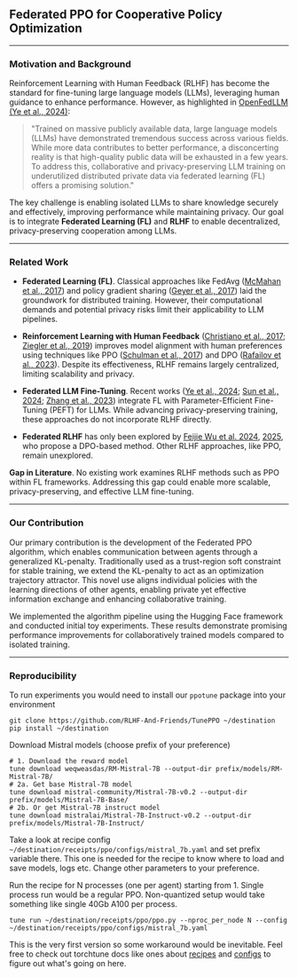 ## Federated PPO for Cooperative Policy Optimization

---

### Motivation and Background  
Reinforcement Learning with Human Feedback (RLHF) has become the standard for fine-tuning large language models (LLMs), leveraging human guidance to enhance performance. However, as highlighted in [OpenFedLLM (Ye et al., 2024)](https://arxiv.org/abs/2402.06954):  

> "Trained on massive publicly available data, large language models (LLMs) have demonstrated tremendous success across various fields. While more data contributes to better performance, a disconcerting reality is that high-quality public data will be exhausted in a few years. To address this, collaborative and privacy-preserving LLM training on underutilized distributed private data via federated learning (FL) offers a promising solution."

The key challenge is enabling isolated LLMs to share knowledge securely and effectively, improving performance while maintaining privacy. Our goal is to integrate **Federated Learning (FL)** and **RLHF** to enable decentralized, privacy-preserving cooperation among LLMs.

---

### Related Work  

- **Federated Learning (FL)**. Classical approaches like FedAvg ([McMahan et al., 2017](https://arxiv.org/abs/1602.05629)) and policy gradient sharing ([Geyer et al., 2017](https://arxiv.org/abs/1712.07557)) laid the groundwork for distributed training. However, their computational demands and potential privacy risks limit their applicability to LLM pipelines.  

- **Reinforcement Learning with Human Feedback** ([Christiano et al., 2017](https://arxiv.org/abs/1706.03741); [Ziegler et al., 2019](https://arxiv.org/abs/1909.08593)) improves model alignment with human preferences using techniques like PPO ([Schulman et al., 2017](https://arxiv.org/abs/1707.06347)) and DPO ([Rafailov et al., 2023](https://arxiv.org/abs/2305.18290)). Despite its effectiveness, RLHF remains largely centralized, limiting scalability and privacy.  

- **Federated LLM Fine-Tuning**. Recent works ([Ye et al., 2024](https://arxiv.org/abs/2402.06954); [Sun et al., 2024](https://arxiv.org/abs/2403.12313); [Zhang et al., 2023](https://arxiv.org/abs/2305.05644)) integrate FL with Parameter-Efficient Fine-Tuning (PEFT) for LLMs. While advancing privacy-preserving training, these approaches do not incorporate RLHF directly.  

- **Federated RLHF** has only been explored by [Feijie Wu et al. 2024](https://arxiv.org/abs/2407.03038), [2025](https://openreview.net/forum?id=mqNKiEB6pd), who propose a DPO-based method. Other RLHF approaches, like PPO, remain unexplored.  

**Gap in Literature**. No existing work examines RLHF methods such as PPO within FL frameworks. Addressing this gap could enable more scalable, privacy-preserving, and effective LLM fine-tuning.

---

### Our Contribution

Our primary contribution is the development of the Federated PPO algorithm, which enables communication between agents through a generalized KL-penalty. Traditionally used as a trust-region soft constraint for stable training, we extend the KL-penalty to act as an optimization trajectory attractor. This novel use aligns individual policies with the learning directions of other agents, enabling private yet effective information exchange and enhancing collaborative training.

We implemented the algorithm pipeline using the Hugging Face framework and conducted initial toy experiments. These results demonstrate promising performance improvements for collaboratively trained models compared to isolated training.

---

### Reproducibility

To run experiments you would need to install our `ppotune` package into your environment
```
git clone https://github.com/RLHF-And-Friends/TunePPO ~/destination
pip install ~/destination
```
Download Mistral models (choose prefix of your preference)
```
# 1. Download the reward model
tune download weqweasdas/RM-Mistral-7B --output-dir prefix/models/RM-Mistral-7B/
# 2a. Get base Mistral-7B model
tune download mistral-community/Mistral-7B-v0.2 --output-dir prefix/models/Mistral-7B-Base/
# 2b. Or get Mistral-7B instruct model
tune download mistralai/Mistral-7B-Instruct-v0.2 --output-dir prefix/models/Mistral-7B-Instruct/
```
Take a look at recipe config `~/destination/receipts/ppo/configs/mistral_7b.yaml` and set prefix variable there. This one is needed for the recipe to know where to load and save models, logs etc. Change other parameters to your preference.

Run the recipe for N processes (one per agent) starting from 1. Single process run would be a regular PPO. Non-quantized setup would take something like single 40Gb A100 per process.
```
tune run ~/destination/receipts/ppo/ppo.py --nproc_per_node N --config ~/destination/receipts/ppo/configs/mistral_7b.yaml
```
This is the very first version so some workaround would be inevitable. Feel free to check out torchtune docs like ones about [recipes](https://pytorch.org/torchtune/stable/deep_dives/recipe_deepdive.html#recipe-deepdive) and [configs](https://pytorch.org/torchtune/stable/deep_dives/configs.html) to figure out what's going on here.
